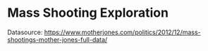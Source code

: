 # Mass Shooting Exploration

Datasource: https://www.motherjones.com/politics/2012/12/mass-shootings-mother-jones-full-data/
